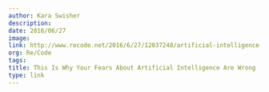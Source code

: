 ```yaml
---
author: Kara Swisher
description:
date: 2016/06/27
image:
link: http://www.recode.net/2016/6/27/12037248/artificial-intelligence-machine-learning-numenta-jeff-hawkins-donna-dubinsky-podcast
org: Re/Code
tags:
title: This Is Why Your Fears About Artificial Intelligence Are Wrong
type: link
---
```

